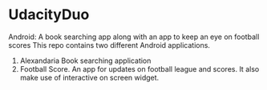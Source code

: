 # UdacityDuo
Android: A book searching app along with an app to keep an eye on football scores
This repo contains two different Android applications. 
1. Alexandaria Book searching application
2. Football Score.  An app for updates on football league and scores. It also make use of interactive on screen widget.

